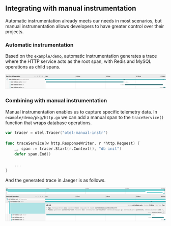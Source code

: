 ## Integrating with manual instrumentation

Automatic instrumentation already meets our needs in most scenarios, but manual instrumentation allows developers to have greater control over their projects.

### Automatic instrumentation

Based on the `example/demo`, automatic instrumentation generates a trace where the HTTP service acts as the root span, with Redis and MySQL operations as child spans.

![](images/auto_instr_jaeger.png)

### Combining with manual instrumentation

Manual instrumentation enables us to capture specific telemetry data. In `example/demo/pkg/http.go` we can add a manual span to the `traceService()` function that wraps database operations.

```go
var tracer = otel.Tracer("otel-manual-instr")

func traceService(w http.ResponseWriter, r *http.Request) {
	_, span := tracer.Start(r.Context(), "db init")
	defer span.End()
    
    ...
}
```

And the generated trace in Jaeger is as follows.

![](images/manual_instr_jaeger.png)

